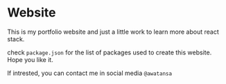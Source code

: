 # Website

This is my portfolio website and just a little work to learn more about react stack.

check `package.json` for the list of packages used to create this website.
Hope you like it.

If intrested, you can contact me in social media `@awatansa`
